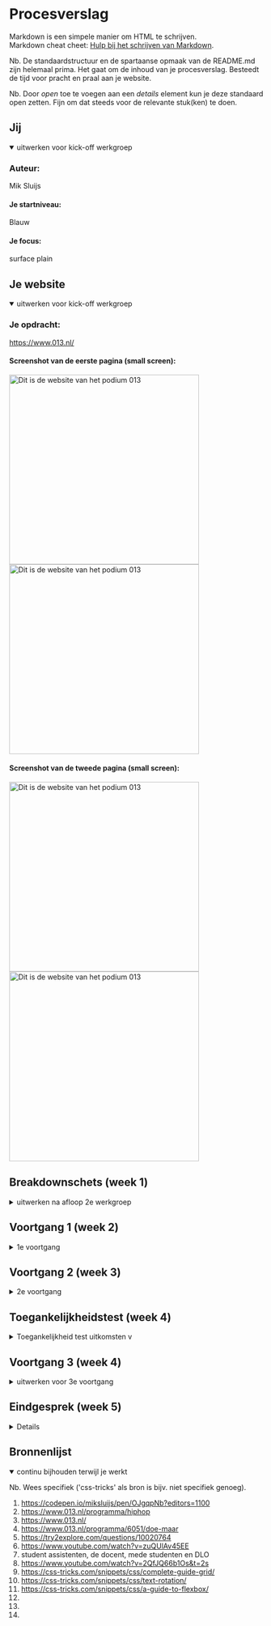 # Procesverslag
Markdown is een simpele manier om HTML te schrijven.  
Markdown cheat cheet: [Hulp bij het schrijven van Markdown](https://github.com/adam-p/markdown-here/wiki/Markdown-Cheatsheet).

Nb. De standaardstructuur en de spartaanse opmaak van de README.md zijn helemaal prima. Het gaat om de inhoud van je procesverslag. Besteedt de tijd voor pracht en praal aan je website.

Nb. Door *open* toe te voegen aan een *details* element kun je deze standaard open zetten. Fijn om dat steeds voor de relevante stuk(ken) te doen.





## Jij

<details open>
<summary>uitwerken voor kick-off werkgroep</summary>

### Auteur:
Mik Sluijs

#### Je startniveau:
Blauw

#### Je focus:
surface plain
 
</details>





## Je website

<details open>
<summary>uitwerken voor kick-off werkgroep</summary>

### Je opdracht:
https://www.013.nl/

#### Screenshot van de eerste pagina (small screen): 
 
<img src="images/home.png" width="375px" alt="Dit is de website van het podium 013">
<img src="images/home2.png" width="375px" alt="Dit is de website van het podium 013">

#### Screenshot van de tweede pagina (small screen):

<img src="images/detail.png" width="375px" alt="Dit is de website van het podium 013">
<img src="images/detail2.png" width="375px" alt="Dit is de website van het podium 013">
 
</details>





## Breakdownschets (week 1)

<details>
<summary>uitwerken na afloop 2e werkgroep</summary>

### de hele pagina: 
<img src="images/bd-1.png" width="375px" alt="breakdown van de eerste pagina">
<img src="images/bd-2.png" width="375px" alt="breakdown van de tweede pagina">

</details>





## Voortgang 1 (week 2)

<details>
<summary>1e voortgang</summary>

### Stand van zaken
Ik vond het beginnen eraan heel lastig omdat ik eigenlijk niet zo goed wist waar te beginnen, door de breakdown schetsen werd het wel wat makkelijker maar de html was helemaal weg gezakt dus dat was even lastig. Nu ben ik bezig met de css van pagina een en dat gaat ook niet makkelijk, het lukt vaak wel maar met hulp. Ik heb er een details en summary in gedaan maar ik weet niet hoe ik dit ga maken tot een hamburger menu... Daar wil ik aan beginnen zodra de rest er goed genoeg uit ziet. Ik hoop er dit weekend meer tijd aan te besteden zodat ik er sneller in wordt.


### Agenda voor meeting
samen met je groepje opstellen

| Mik            | Luna               | Reinier      | Lars      |
| ---            |              | ---          | ---              |
| Ik moet vooral tempo maken dat er meer staat | Ik moet proberen minder divs te gebruiken | Button hover verbeteren    | Hoe uberhaupt te beginnen    |
| Hoe maak ik van een details een hamburger menu?| Het menu laten mee scrollen |  |  |
| Hoe krijg je de tekst over een afbeelding? | ...                | ...          | ...              |
  

### Verslag van meeting


- Ik ben geholpen met de positie van tekst op een afbeelding
- Iedereen heeft een vraag kunnen stellen waardoor we even verder konden

</details>





## Voortgang 2 (week 3)

<details>
<summary>2e voortgang</summary>

### Stand van zaken
Ik ben nog helemaal niet zeker van wat ik tot nu toe heb. Al helemaal als ik zie wat de mensen uit mijn groepje al hebben, ookal zaten die al op een hoger niveau, maak ik me best wel zorgen over mijn eigen site. Wel heb ik al heel veel fijne hulp gekregen van wat andere klasgenoten. Ik moet en wil nog heel veel aan mijn site doen maar bij een aantal dingen weet ik niet zo goed hoe. Ik hoop dit in de feedback sessies/ lessen te kunnen vragen.


### Agenda voor meeting
samen met je groepje opstellen

| Mik     | Luna         | Reinier   | Lars        |
| ---            | ---                | ---          | ---              |
| Moet alles van de huiswerk opdrachten in de site?  | responsive deel ging niet lekker | vooral verder werken   | niet aanwezig   |
| een vak schuin trekken met css? Moet dat dan met een div?| |  | |
| ...            | ...                | ...          | ...              |


### Verslag van meeting

-Zorg dat je alles wat voor jou relevant is van het huiswerk, verwerkt in je site. De vraag was al opgelost door Reinier maar toen was het toch niet gelukt dus heb ik het de volgende les toch nog aan de docent gevraagd
</details>





## Toegankelijkheidstest (week 4)

<details>
<summary> Toegankelijkheid test uitkomsten v</summary>

### Bevindingen
Lijst met mijn bevindingen die in de test naar voren kwamen:

#### De zoekbalk en het hamburger menu eigenlijk vrij klein
Bij het testen met de ballon opgooien kwamen we er achter dat het zoek tekentje en het icoontje van 
het hamburger menu vrij klein zijn en je als je snel wordt afgeleid heel erg gefocust moet zijn om op
zo'n kleine button te kunnen klikken.

Door deze bevinding heb ik in mijn eigen site deze twee elementen wat groter gemaakt zodat het minder moeite kost om er op de klikken.


#### De form input en de line heigt en font size is te klein
Bij het testen met de bril die maar 1 klein puntje heeft waar je doorheen kijkt kwamen we erachter dat de placeholder en de select input een wat kleine tekst heeft. Ook is de line heigt en de font size van het grote stuk tekst op de detail pagina te klein is en het met deze beperking moeilijk leesbaar wordt.

Ik heb door deze bevindingen het lettertype van het form vergroot met 2px en de line heigt en font size in mijn site verhoogt. Wat ook een optie zou zijn is de optie geven aan de gebruiker om het lettertype te vergroten als het voor hen nodig is.


#### tekst in het logo is te klein
Met het testen met de bril die een blur heeft was het duidelijk dat de tekst in het logo van 013 veel te klein is. Dit valt namelijk compleet weg met deze bril.

Als ik het logo zou kunnen aanpassen zou ik kijken of deze tekst dus kan vergroten en zo nodig op een andere plek zetten.

#### Screen reader
- Headings
->Bij de headings klopt bijna alles wel. Bij de H2 zorgen dat niet alles in caps is zodat het door de screen reader normaal wordt voorgelezen.
- Links
->Er zijn in de links een aantal afkortingen die ik door de screenreader als volledige woorden zou willen laten uitspreken als ik de tijd had. 
Ook denk ik dat het beter is als bij de articles alleen de "datum, artiest" worden genoemd door de screen reader omdat dit alleen de meest belangrijke informatie is die je nodig hebt om te weten of je verder zou willen kijken.
Ook waren in mijn menu nog niet alle opties een echt linkje waardoor deze ook niet werden voorgelezen door de screen reader, dit heb ik aangepast door alles een linkje naar de home pagina te geven zodat de screenreader deze ziet en voorleest, in de echte site zou deze link natuurlijk naar de betrefende pagina gaan. 
 

</details>





## Voortgang 3 (week 4)

<details>
<summary>uitwerken voor 3e voortgang</summary>

### Stand van zaken
hier dit ging goed & dit was lastig (neem ook screenshots op van delen van je website en code)


### Agenda voor meeting
samen met je groepje opstellen

| Mik            | Luna         | Reinier   | Lars       |
| ---            | ---                | ---          | ---              |
| door de focus komt nu bij het hamburgermenu een border, verpest de 'animatie' een beetje...  | geen vragen gewoon doorwerken   |   | svg animatie laten stoppen   |
|  |  | | |
|             |               |        |             |


### Verslag van meeting


- Dit was de laatste feedback sessie en we hebben allemaal de vragen kunnen stellen die we wilde stellen. Mijn vraag is ook opgelost maar nu zie je ook de :focus niet meer bij het de hamburger menu button, ik denk dat ik dit wel zo laat omdat je in het menu wel alle focus states ziet.

</details>





## Eindgesprek (week 5)

<details>


### Stand van zaken
hier dit ging goed & dit was lastig (neem ook screenshots op van delen van je website en code)

### Screenshot(s)

hier screenshot(s) van je eindresultaat

</details>





## Bronnenlijst

<details open>
<summary>continu bijhouden terwijl je werkt</summary>

Nb. Wees specifiek ('css-tricks' als bron is bijv. niet specifiek genoeg).

1. https://codepen.io/miksluijs/pen/OJgqpNb?editors=1100
2. https://www.013.nl/programma/hiphop 
3. https://www.013.nl/
4. https://www.013.nl/programma/6051/doe-maar
5. https://try2explore.com/questions/10020764
6. https://www.youtube.com/watch?v=zuQUlAv45EE 
7. student assistenten, de docent, mede studenten en DLO
8. https://www.youtube.com/watch?v=2QfJQ66b1Os&t=2s
9. https://css-tricks.com/snippets/css/complete-guide-grid/
10. https://css-tricks.com/snippets/css/text-rotation/
11. https://css-tricks.com/snippets/css/a-guide-to-flexbox/
12.
13. 
14. 


 


</details>
